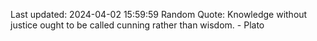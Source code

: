 Last updated: 2024-04-02 15:59:59
Random Quote: Knowledge without justice ought to be called cunning rather than wisdom. - Plato